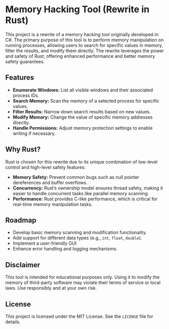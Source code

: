 # Memory Hacking Tool (Rewrite in Rust)

This project is a rewrite of a memory hacking tool originally developed in C#. The primary purpose of this tool is to perform memory manipulation on running processes, allowing users to search for specific values in memory, filter the results, and modify them directly. The rewrite leverages the power and safety of Rust, offering enhanced performance and better memory safety guarantees.

## Features

- **Enumerate Windows:** List all visible windows and their associated process IDs.
- **Search Memory:** Scan the memory of a selected process for specific values.
- **Filter Results:** Narrow down search results based on new values.
- **Modify Memory:** Change the value of specific memory addresses directly.
- **Handle Permissions:** Adjust memory protection settings to enable writing if necessary.

## Why Rust?

Rust is chosen for this rewrite due to its unique combination of low-level control and high-level safety features:

- **Memory Safety:** Prevent common bugs such as null pointer dereferences and buffer overflows.
- **Concurrency:** Rust’s ownership model ensures thread safety, making it easier to handle concurrent tasks like parallel memory scanning.
- **Performance:** Rust provides C-like performance, which is critical for real-time memory manipulation tasks.

## Roadmap

- Develop basic memory scanning and modification functionality.
- Add support for different data types (e.g., `int`, `float`, `double`).
- Implement a user-friendly GUI
- Enhance error handling and logging mechanisms.

## Disclaimer

This tool is intended for educational purposes only. Using it to modify the memory of third-party software may violate their terms of service or local laws. Use responsibly and at your own risk.

## License

This project is licensed under the MIT License. See the `LICENSE` file for details.

